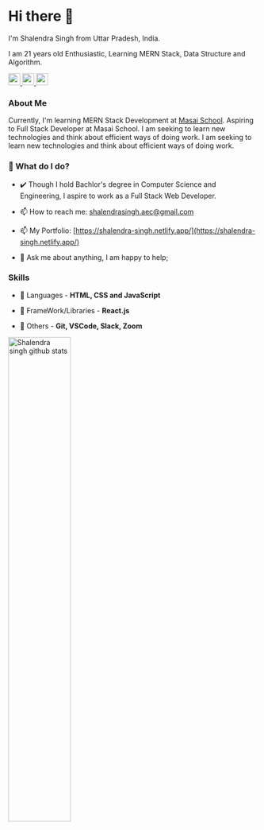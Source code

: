 # Hi there 👋

I'm Shalendra Singh from Uttar Pradesh, India.

I am 21 years old Enthusiastic, Learning MERN Stack, Data Structure and Algorithm.

<!-- -->
<a href='https://www.linkedin.com/in/ershalendrasingh' target='_blank'>
<img src='https://cdn.jsdelivr.net/npm/simple-icons@v3.12.1/icons/linkedin.svg' width='24px' />
</a>
</a>
<a href='https://github.com/shalendrasingh' target='_blank'>
<img src='https://cdn.jsdelivr.net/npm/simple-icons@v3.12.1/icons/github.svg' width='24px' />
</a>
<a href='https://shalendrasingh-aec.medium.com/' target='_blank'>
<img src='https://cdn.jsdelivr.net/npm/simple-icons@v3.12.1/icons/medium.svg' width='24px' />
</a>

### About Me

Currently, I'm learning MERN Stack Development at [Masai School](https://www.masaischool.com/).
Aspiring to Full Stack Developer at Masai School. I am seeking to learn new technologies and think about efficient ways of doing work.
I am seeking to learn new technologies and think about efficient ways of doing work.

### 🌱 What do I do?

- ✔️ Though I hold Bachlor's degree in Computer Science and Engineering, I aspire to work as a Full Stack Web Developer.

<!-- - 🔭 I’m looking for job. -->

- 📫 How to reach me: shalendrasingh.aec@gmail.com
<!--  -->
- 📫 My Portfolio: [https://shalendra-singh.netlify.app/](https://shalendra-singh.netlify.app/)
<!--  -->
- 💬 Ask me about anything, I am happy to help;

### Skills

- 🚀 Languages - **HTML, CSS and JavaScript**
<!--  -->
- 🚀 FrameWork/Libraries - **React.js**
<!-- - 🚀 Databases/Backend - **** -->
- 🚀 Others - **Git, VSCode, Slack, Zoom**

<img alt="Shalendra singh github stats" align="left" width="50%" src="https://github-readme-stats.vercel.app/api?username=shalendrasingh&show_icons=true&hide_border=true" />
